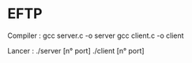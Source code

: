 # EFTP

Compiler :
	gcc server.c -o server
	gcc client.c -o client

Lancer :
	./server [n° port]
	./client [n° port]

